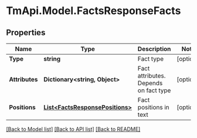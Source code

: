 # TmApi.Model.FactsResponseFacts
## Properties

Name | Type | Description | Notes
------------ | ------------- | ------------- | -------------
**Type** | **string** | Fact type | [optional] 
**Attributes** | **Dictionary&lt;string, Object&gt;** | Fact attributes. Depends on fact type | [optional] 
**Positions** | [**List&lt;FactsResponsePositions&gt;**](FactsResponsePositions.md) | Fact positions in text | [optional] 

[[Back to Model list]](../README.md#documentation-for-models) [[Back to API list]](../README.md#documentation-for-api-endpoints) [[Back to README]](../README.md)

